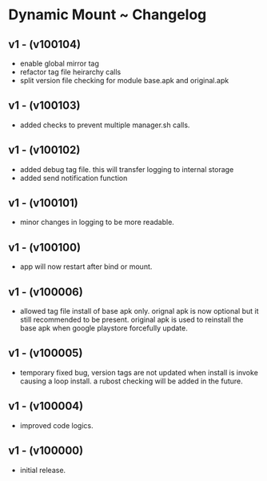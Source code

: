 # Dynamic Mount ~ Changelog
## v1 - (v100104)
* enable global mirror tag
* refactor tag file heirarchy calls
* split version file checking for module base.apk and original.apk
## v1 - (v100103)
* added checks to prevent multiple manager.sh calls.
## v1 - (v100102)
* added debug tag file. this will transfer logging to internal storage
* added send notification function
## v1 - (v100101)
* minor changes in logging to be more readable.
## v1 - (v100100)
* app will now restart after bind or mount.
## v1 - (v100006)
* allowed tag file install of base apk only. orignal apk is now optional but it still recommended to be present. original apk is used to reinstall the base apk when google playstore forcefully update.
## v1 - (v100005)
* temporary fixed bug, version tags are not updated when install is invoke causing a loop install. a rubost checking will be added in the future.
## v1 - (v100004)
* improved code logics.
## v1 - (v100000)
* initial release.